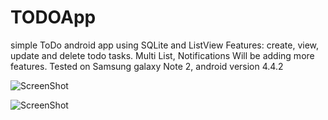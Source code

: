 # TODOApp
simple ToDo android app using SQLite and ListView
Features: create, view, update and delete todo tasks. Multi List, Notifications
Will be adding more features.
Tested on Samsung galaxy Note 2, android version 4.4.2

![ScreenShot](https://raw.github.com/shahbazahmed1269/master/Screenshot_20160608-005259.png)

![ScreenShot](https://raw.github.com/shahbazahmed1269/master/Screenshot_20160608-005201.png)


